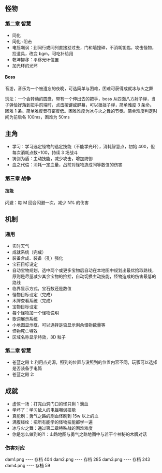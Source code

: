 ## 怪物

### 第二章 智慧

-   同化
-   同化+阻击
-   电摇嘲讽：到同行或同列直接怼过去，门和墙撞碎，不消耗钥匙，攻击怪物，捡道具，改变 bgm，可吃补给用
-   乾坤挪移：平移光环位置
-   加光环的光环

#### Boss

音游，音乐为一个被遗忘的夜晚，可选简单与困难，困难可获得成就冰与火之舞

玩法：一个会转动的圆盘，带有一个伸出去的把手，boss 从四面八方射子弹，当子弹恰好落到把手前端时，点击按键或屏幕，可以抵挡子弹，简单难度 3 条命，困难 1 条。简单难度音符密度低。困难难度为冰与火之舞的节奏。简单难度判定时间为前后各 100ms，困难为 50ms

## 主角

-   学习：学习选定怪物的选定技能（不能学光环），消耗智慧点，初始 400，但每次消耗点数+100，持续 3 场战斗
-   铸剑为盾：主动技能，减少攻击，增加防御
-   血之代偿：消耗一定血量，战前对怪物造成同等数值的伤害

### 第三章 战争

#### 技能

闪避：每 M 回合闪避一次，减少 N% 的伤害

## 机制

### 通用

-   实时天气
-   成就系统（完成）
-   装备合成、装备（孔）强化
-   宝石目标设定
-   自动宝物规划，选中两个或更多宝物后自动在本地图中规划出最优拾取路线，原则是尽量减少其余宝物的捡拾，自动切换主动技能，怪物造成的伤害最低的路线
-   临界显示方式，宝石数还是数值
-   怪物目标设定（完成）
-   木牌查看系统（完成）
-   宝物目标设定
-   每个怪物加一个怪物说明
-   歌词展示系统
-   小地图显示框，可以选择是否显示剩余怪物数量等
-   怪物死亡特效
-   区域名称显示特效，3D 粒子

### 第二章 智慧

-   苍蓝之殿 1: 利用点光源，照到的位置与没照到的位置内容不同，玩家可以选择是否装备手电筒
-   苍蓝之殿 2:

## 成就

-   虚惊一场：打完山洞门口的怪只剩 1 滴血
-   学坏了：学习敌人的电摇嘲讽技能
-   真能刷：勇气之路的刷血怪刷到 15w 以上的血
-   满腹经纶：把所有能学的怪物技能都学一遍
-   冰与火之舞：通过第二章特殊战的困难难度
-   你是怎么做到的?!：山路地图与勇气之路地图中与若干个神秘的木牌对话

### 伤害对应

dam1.png ---- 存档 404
dam2.png ---- 存档 285
dam3.png ---- 存档 243
dam4.png ---- 存档 59
